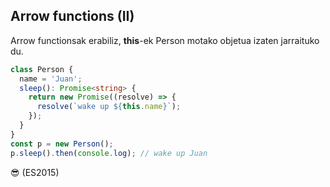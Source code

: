 ## Arrow functions (II)

Arrow functionsak erabiliz, **this**-ek Person motako objetua izaten jarraituko du.

```typescript
class Person {
  name = 'Juan';
  sleep(): Promise<string> {
    return new Promise((resolve) => {
      resolve(`wake up ${this.name}`);
    });
  }
}
const p = new Person();
p.sleep().then(console.log); // wake up Juan
```
😎 (ES2015)
